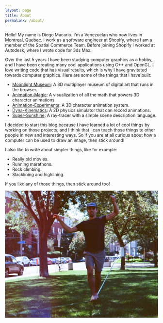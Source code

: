 ```yaml
---
layout: page
title: About
permalink: /about/
---
```


Hello! My name is Diego Macario. I'm a Venezuelan who now lives in Montreal, Quebec. I work as a software engineer at Shopify, where I am a member of the Spatial Commerce Team. Before joining Shopify I worked at Autodesk, where I wrote code for 3ds Max.

Over the last 5 years I have been studying computer graphics as a hobby, and I have been creating many cool applications using C++ and OpenGL. I love writing code that has visual results, which is why I have gravitated towards computer graphics. Here are some of the things that I have built:

- [Moonlight Museum](https://play.moonlightmuseum.io/): A 3D multiplayer museum of digital art that runs in the browser.
- [Animation-Magic](https://diegomacario.github.io/Animation-Magic): A visualization of all the math that powers 3D character animations.
- [Animation-Experiments](https://diegomacario.github.io/Animation-Experiments): A 3D character animation system.
- [Dyna-Kinematics](https://github.com/diegomacario/Dyna-Kinematics): A 2D physics simulator that can record animations.
- [Super-Sunshine](https://github.com/diegomacario/Super-Sunshine): A ray-tracer with a simple scene description language.

I decided to start this blog because I have learned a lot of cool things by working on those projects, and I think that I can teach those things to other people in new and interesting ways. So if you are at all curious about how a computer can be used to draw an image, then stick around!

I also like to write about simpler things, like for example:

- Really old movies.
- Running marathons.
- Rock climbing.
- Slacklining and highlining.

If you like any of those things, then stick around too!

<p align="center">
<img src="/assets/images/about/portrait_compressed_and_resized.jpg" alt="Slacklining in Parc Jarry" width="610"/>
</p>
